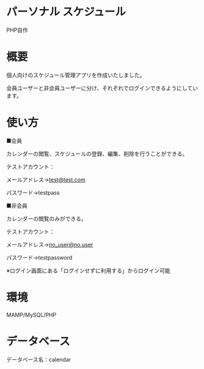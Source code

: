 # パーソナル スケジュール
PHP自作
# 概要
個人向けのスケジュール管理アプリを作成いたしました。

会員ユーザーと非会員ユーザーに分け、それぞれでログインできるようにしています。

# 使い方
■会員

カレンダーの閲覧、スケジュールの登録、編集、削除を行うことができる。

テストアカウント：

メールアドレス→test@test.com

パスワード→testpass

■非会員

カレンダーの閲覧のみができる。

テストアカウント：

メールアドレス→no_user@no.user

パスワード→testpassword

※ログイン画面にある「ログインせずに利用する」からログイン可能

# 環境
MAMP/MySQL/PHP

# データベース
データベース名：calendar
